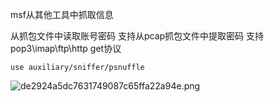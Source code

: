 msf从其他工具中抓取信息

从抓包文件中读取账号密码
支持从pcap抓包文件中提取密码
支持pop3\imap\ftp\http get协议
```
use auxiliary/sniffer/psnuffle
```

![de2924a5dc7631749087c65ffa22a94e.png](resources/556f9732703743be8c7bc10c73f8c8a2.png)